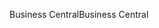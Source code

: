 <span data-ttu-id="fa483-101">Business Central</span><span class="sxs-lookup"><span data-stu-id="fa483-101">Business Central</span></span>
